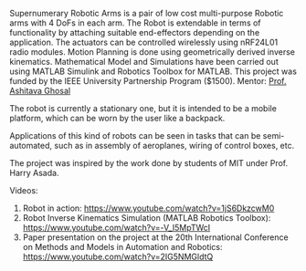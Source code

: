Supernumerary Robotic Arms is a pair of low cost multi-purpose Robotic arms with 4 DoFs in each arm. The Robot is extendable in terms of functionality by attaching suitable end-effectors depending on the application. The actuators can be controlled wirelessly using nRF24L01 radio modules. Motion Planning is done using geometrically derived inverse kinematics. Mathematical Model and Simulations have been carried out using MATLAB Simulink and Robotics Toolbox for MATLAB.  This project was funded by the IEEE University Partnership Program ($1500). Mentor: <a href="http://www.mecheng.iisc.ernet.in/~asitava/" target="_blank">Prof. Ashitava Ghosal</a>

The robot is currently a stationary one, but it is intended to be a mobile platform, which can be worn by the user like a backpack.

Applications of this kind of robots can be seen in tasks that can be semi-automated, such as in assembly of aeroplanes, wiring of control boxes, etc.

The project was inspired by the work done by students of MIT under Prof. Harry Asada.

Videos:

1. Robot in action: https://www.youtube.com/watch?v=1jS6DkzcwM0
2. Robot Inverse Kinematics Simulation (MATLAB Robotics Toolbox): https://www.youtube.com/watch?v=-V_I5MpTWcI
3. Paper presentation on the project at the 20th International Conference on Methods and Models in Automation and Robotics: https://www.youtube.com/watch?v=2IG5NMGldtQ
